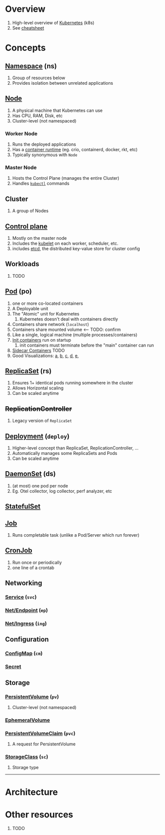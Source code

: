 # Overview
1. High-level overview of [Kubernetes](https://kubernetes.io/) (k8s)
1. See [cheatsheet](cheatsheet.k8s.md)


# Concepts

## [Namespace](https://kubernetes.io/docs/concepts/overview/working-with-objects/namespaces/) (ns)
1. Group of resources below
1. Provides isolation between unrelated applications


## [Node](https://kubernetes.io/docs/concepts/architecture/nodes/)
1. A physical machine that Kubernetes can use
1. Has CPU, RAM, Disk, etc
1. Cluster-level (not namespaced)


### Worker Node
1. Runs the deployed applications
1. Has a [container runtime](https://kubernetes.io/docs/setup/production-environment/container-runtimes/) (eg. crio, containerd, docker, rkt, etc)
1. Typically synonymous with `Node`


### Master Node
1. Hosts the Control Plane (manages the entire Cluster)
1. Handles [`kubectl`](https://kubernetes.io/docs/reference/kubectl/) commands


## Cluster
1. A group of Nodes


## [Control plane](https://kubernetes.io/docs/concepts/overview/components/#control-plane-components)
1. Mostly on the master node
1. Includes the [kubelet](https://kubernetes.io/docs/reference/command-line-tools-reference/kubelet/) on each worker, scheduler, etc.
1. includes [etcd](https://etcd.io/), the distributed key-value store for cluster config


## Workloads
1. TODO


## [Pod](https://kubernetes.io/docs/concepts/workloads/pods/) (po)
1. one or more co-located containers
1. A Deployable unit
1. The "Atomic" unit for Kubernetes
    1. Kubernetes doesn't deal with containers directly
1. Containers share network (`localhost`)
1. Containers share mounted volume   <-- TODO: confirm
1. Like a single, logical machine (multiple processes/containers)
1. [Init containers](https://kubernetes.io/docs/concepts/workloads/pods/init-containers/) run on startup
    1. init containers must terminate before the "main" container can run
1. [Sidecar Containers](https://kubernetes.io/docs/concepts/workloads/pods/sidecar-containers/) TODO
1. Good Visualizations: [a](https://assets-global.website-files.com/61897bbb80b04406f137091a/618c37679af7c9a2c0a9f138_kubernetes-overview.png), [b](https://matthewpalmer.net/kubernetes-app-developer/articles/networking-overview.png), [c](https://k21academy.com/wp-content/uploads/2020/09/Screenshot-258.png), [d](https://www.altexsoft.com/static/blog-post/2023/11/f5f62de4-31f0-48c9-bb14-3935512789cd.webp), [e](https://www.wallarm.com/assets/external/6386e85a745e454610c5de96_kubernetes20pod20architecture.jpg),


## [ReplicaSet](https://kubernetes.io/docs/concepts/workloads/controllers/replicaset/) (rs)
1. Ensures 1+ identical pods running somewhere in the cluster
1. Allows Horizontal scaling
1. Can be scaled anytime


## ~~ReplicationController~~
1. Legacy version of `ReplicaSet`


## [Deployment](https://kubernetes.io/docs/concepts/workloads/controllers/deployment/) (`deploy`)
1. Higher-level concept than ReplicaSet, ReplicationController, ...
1. Automatically manages some ReplicaSets and Pods
1. Can be scaled anytime


## [DaemonSet](https://kubernetes.io/docs/concepts/workloads/controllers/daemonset/) (ds)
1. (at most) one pod per node
1. Eg. Otel collector, log collector, perf analyzer, etc


## [StatefulSet](https://kubernetes.io/docs/concepts/workloads/controllers/replicaset/)


## [Job](https://kubernetes.io/docs/concepts/workloads/controllers/job/)
1. Runs completable task (unlike a Pod/Server which run forever)


## [CronJob](https://kubernetes.io/docs/concepts/workloads/controllers/cron-jobs/)
1. Run once or periodically
1. one line of a crontab



## Networking
### [Service](TODO) (`svc`)


### [Net/Endpoint](TODO) (`ep`)


### [Net/Ingress](TODO) (`ing`)

## Configuration

### [ConfigMap](TODO) (`cm`)

### [Secret](TODO)


## Storage
### [PersistentVolume](https://kubernetes.io/docs/concepts/storage/persistent-volumes/) (`pv`)
1. Cluster-level (not namespaced)


### [EphemeralVolume](https://kubernetes.io/docs/concepts/storage/ephemeral-volumes/)



### [PersistentVolumeClaim](https://kubernetes.io/docs/concepts/storage/persistent-volumes/#lifecycle-of-a-volume-and-claim) (`pvc`)
1. A request for PersistentVolume


### [StorageClass](https://kubernetes.io/docs/concepts/storage/storage-classes/) (`sc`)
1. Storage type


--------
# Architecture



# Other resources
1. TODO
